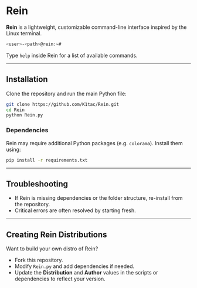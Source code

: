 # Rein

**Rein** is a lightweight, customizable command-line interface inspired by the Linux terminal.

```bash
<user>-<path>@rein:~#
```

Type `help` inside Rein for a list of available commands.

---

## Installation

Clone the repository and run the main Python file:

```bash
git clone https://github.com/K1tac/Rein.git
cd Rein
python Rein.py
```

### Dependencies

Rein may require additional Python packages (e.g. `colorama`). Install them using:

```bash
pip install -r requirements.txt
```

---

## Troubleshooting

* If Rein is missing dependencies or the folder structure, re-install from the repository.
* Critical errors are often resolved by starting fresh.

---

## Creating Rein Distributions

Want to build your own distro of Rein?

* Fork this repository.
* Modify `Rein.py` and add dependencies if needed.
* Update the **Distribution** and **Author** values in the scripts or dependencies to reflect your version.
